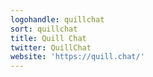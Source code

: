 ```yaml
---
logohandle: quillchat
sort: quillchat
title: Quill Chat
twitter: QuillChat
website: 'https://quill.chat/'
---
```

